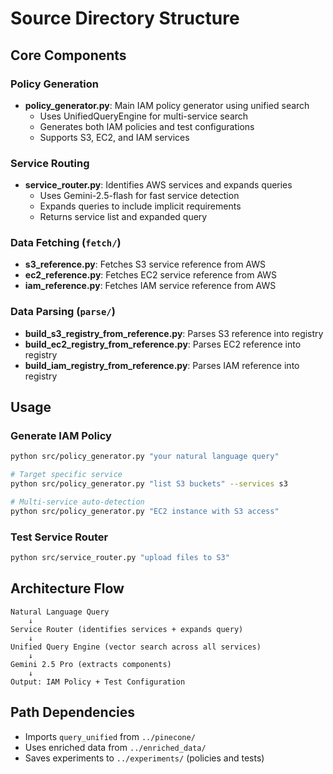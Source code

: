 # Source Directory Structure

## Core Components

### Policy Generation
- **policy_generator.py**: Main IAM policy generator using unified search
  - Uses UnifiedQueryEngine for multi-service search
  - Generates both IAM policies and test configurations
  - Supports S3, EC2, and IAM services
  
### Service Routing
- **service_router.py**: Identifies AWS services and expands queries
  - Uses Gemini-2.5-flash for fast service detection
  - Expands queries to include implicit requirements
  - Returns service list and expanded query

### Data Fetching (`fetch/`)
- **s3_reference.py**: Fetches S3 service reference from AWS
- **ec2_reference.py**: Fetches EC2 service reference from AWS  
- **iam_reference.py**: Fetches IAM service reference from AWS

### Data Parsing (`parse/`)
- **build_s3_registry_from_reference.py**: Parses S3 reference into registry
- **build_ec2_registry_from_reference.py**: Parses EC2 reference into registry
- **build_iam_registry_from_reference.py**: Parses IAM reference into registry

## Usage

### Generate IAM Policy
```bash
python src/policy_generator.py "your natural language query"

# Target specific service
python src/policy_generator.py "list S3 buckets" --services s3

# Multi-service auto-detection
python src/policy_generator.py "EC2 instance with S3 access"
```

### Test Service Router
```bash
python src/service_router.py "upload files to S3"
```

## Architecture Flow
```
Natural Language Query
    ↓
Service Router (identifies services + expands query)
    ↓
Unified Query Engine (vector search across all services)
    ↓
Gemini 2.5 Pro (extracts components)
    ↓
Output: IAM Policy + Test Configuration
```

## Path Dependencies
- Imports `query_unified` from `../pinecone/`
- Uses enriched data from `../enriched_data/`
- Saves experiments to `../experiments/` (policies and tests)
